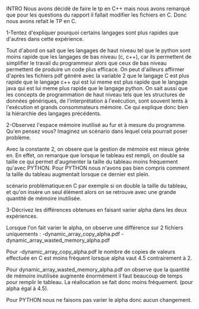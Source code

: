 INTRO
Nous avons décidé de faire le tp en C++ mais nous avons remarqué que pour les questions du rapport il fallait modifier les fichiers en C. Donc nous avons refait le TP en C.


1-Tentez d'expliquer pourquoi certains langages sont plus rapides que d'autres dans cette expérience.

Tout d'abord on sait que les langages de haut niveau tel que le python sont moins rapide que les langages de bas niveau (c, c++), car ils permettent de simplifier le travail du programmeur alors que ceux de bas niveau permettent de produire un code plus efficace. On peut d'ailleurs affirmer d'après les fichiers pdf généré avec la variable 2 que le langage C est plus rapide que le langage c++ qui est lui meme est plus rapide que le langage java qui est lui meme plus rapide que le langage python. On sait aussi que les concepts de programmation de haut niveau tels que les structures de données génériques, de l'interprétation à l'exécution, sont souvent lents à l'exécution et grands consommateurs mémoire. Ce qui explique donc bien la hiérarchie des langages précédents.


2-Observez l'espace mémoire inutilisé au fur et à mesure du programme. Qu'en pensez vous? Imaginez un scénario dans lequel cela pourrait poser problème.

Avec la constante 2, on obsere que la gestion de mémoire est mieux gérée en. En effet, on remarque que lorsque le tableau est rempli, on double sa taille ce qui permet d'augmenter la taille du tableau moins fréquement qu'avec PYTHON. Pour PYTHON nous n'avons pas bien compris comment la taille du tableau augmentait lorsque ce dernier est plein.

scénario problématique:en C par exemple si on double la taille du tableau, et qu'on insère un seul élément alors on se retrouve avec une grande quantité de mémoire inutilisée.



3-Décrivez les différences obtenues en faisant varier alpha dans les deux expériences.

Lorsque l'on fait varier le alpha, on observe une différence sur 2 fichiers uniquements :
-dynamic_array_copy_alpha.pdf
-dynamic_array_wasted_memory_alpha.pdf

Pour -dynamic_array_copy_alpha.pdf le nombre de copies de valeurs effectuée en C est moins fréquent lorsque alpha vaut 4.5 contrairement à 2.

Pour dynamic_array_wasted_memory_alpha.pdf on observe que la quantité de mémoire inutilisée augmente énormément il faut beaucoup de temps pour remplir le tableau. La réallocation se fait donc moins fréquement. (pour alpha égal à 4.5).

Pour PYTHON nous ne faisons pas varier le alpha donc aucun changement. 

